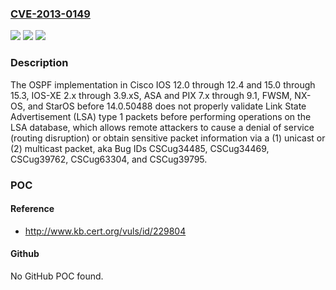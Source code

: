 ### [CVE-2013-0149](https://cve.mitre.org/cgi-bin/cvename.cgi?name=CVE-2013-0149)
![](https://img.shields.io/static/v1?label=Product&message=n%2Fa&color=blue)
![](https://img.shields.io/static/v1?label=Version&message=n%2Fa&color=blue)
![](https://img.shields.io/static/v1?label=Vulnerability&message=n%2Fa&color=brighgreen)

### Description

The OSPF implementation in Cisco IOS 12.0 through 12.4 and 15.0 through 15.3, IOS-XE 2.x through 3.9.xS, ASA and PIX 7.x through 9.1, FWSM, NX-OS, and StarOS before 14.0.50488 does not properly validate Link State Advertisement (LSA) type 1 packets before performing operations on the LSA database, which allows remote attackers to cause a denial of service (routing disruption) or obtain sensitive packet information via a (1) unicast or (2) multicast packet, aka Bug IDs CSCug34485, CSCug34469, CSCug39762, CSCug63304, and CSCug39795.

### POC

#### Reference
- http://www.kb.cert.org/vuls/id/229804

#### Github
No GitHub POC found.

